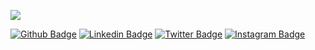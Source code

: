 ![](https://user-images.githubusercontent.com/569638/96327239-2a49d380-100e-11eb-848c-c3814780f70f.png)

[![Github Badge](https://img.shields.io/badge/github-%23100000.svg?&style=for-the-badge&logo=github&logoColor=white&link=https://github.com/thiagolimao)](https://github.com/thiagolimao)
[![Linkedin Badge](https://img.shields.io/badge/linkedin-%230077B5.svg?&style=for-the-badge&logo=linkedin&logoColor=white&link=https://www.linkedin.com/in/thiago-limao/)](https://www.linkedin.com/in/thiago-limao/)
[![Twitter Badge](https://img.shields.io/badge/twitter-%231DA1F2.svg?&style=for-the-badge&logo=twitter&logoColor=white&link=https://twitter.com/frontlimao)](https://twitter.com/frontlimao)
[![Instagram Badge](https://img.shields.io/badge/instagram-%23E4405F.svg?&style=for-the-badge&logo=instagram&logoColor=white&link=https://www.instagram.com/limao_oficial/)](https://www.instagram.com/limao_oficial/)




<!--
**thiagolimao/thiagolimao** is a ✨ _special_ ✨ repository because its `README.md` (this file) appears on your GitHub profile.

Here are some ideas to get you started:

- 🔭 I’m currently working on ...
- 🌱 I’m currently learning ...
- 👯 I’m looking to collaborate on ...
- 🤔 I’m looking for help with ...
- 💬 Ask me about ...
- 📫 How to reach me: ...
- 😄 Pronouns: ...
- ⚡ Fun fact: ...
-->
